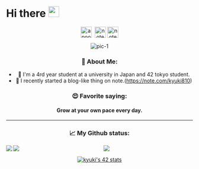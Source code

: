 # Hi there <img src="https://github.com/TheDudeThatCode/TheDudeThatCode/blob/master/Assets/Hi.gif" width="29px">
<div align= "center">
<p align="center">
<a href="https://twitter.com/yuuuki81" target="blank"><img align="center" src="https://cdn.jsdelivr.net/npm/simple-icons@3.0.1/icons/twitter.svg" alt="apoorv__tyagi" width="30" /></a>&nbsp;
<a href="https://note.com/kyuki810"><img align="center" alt="note" width="30px" src="https://simpleicons.org/icons/microsoftonenote.svg" /></a>
  <a href="https://www.youtube.com/channel/UCs6kpS_N7wsKJKYTEV-Gtwg"><img align="center" alt="note" width="30px" src="https://simpleicons.org/icons/youtube.svg" /></a>
</p>

![pic-1](https://camo.githubusercontent.com/992babdffd8c74a1502de375fbdf7e4d54773242/68747470733a2f2f6d656469612e67697068792e636f6d2f6d656469612f53576f536b4e36447854737a71494b4571762f67697068792e676966)

### 🤵 About Me:
+ 🏫 I'm a 4rd year student at a university in Japan and 42 tokyo student.
+ 📝 I recently started a blog-like thing on note.(https://note.com/kyuki810)

### 😍 Favorite saying:
<div style="text-align: center;">
<h4>Grow at your own pace every day.</h>
</div>

---
### 📈 My Github status:
<a href="https://github.com/yuki-katayama/github-readme-stats">
    <img align="center" src="https://github-profile-trophy.vercel.app/?username=yuki-katayama&theme=gruvbox" />
</a>
  
<a href="https://github.com/yuki-katayama/github-readme-stats">
    <img align="left" src="https://github-readme-stats.vercel.app/api?username=yuki-katayama&show_icons=true&title_color=ffc857&icon_color=8ac926&text_color=daf7dc&bg_color=151515&hide=["stars"]" />
</a>
  
<a href="https://github.com/yuki-katayama/github-readme-stats">
  <img align="left" src="https://github-readme-stats.vercel.app/api/top-langs/?username=yuki-katayama&layout=compact&text_color=daf7dc&bg_color=151515&hide=jupyter%20notebook,shaderlab,glsl,hlsl,roff,c%23&langs_count=20" />
</a>
  
  
[![kyuki's 42 stats](https://badge42.herokuapp.com/api/stats/kyuki?cursus=42cursus)](https://github.com/kyuki/badge42)

</div>
